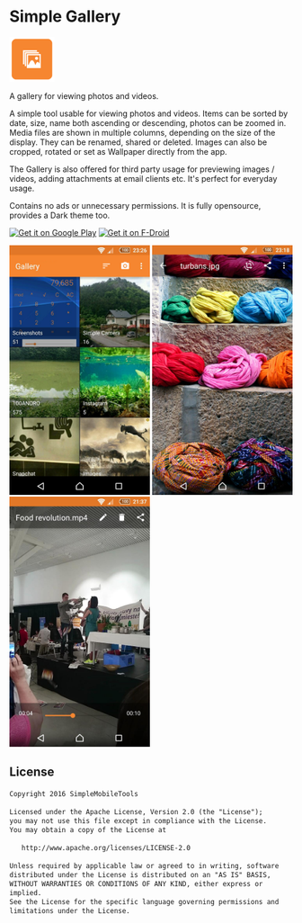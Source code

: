 # Simple Gallery
<img alt="Logo" src="app/src/main/res/mipmap-xxxhdpi/launcher.png" width="80">

A gallery for viewing photos and videos.

A simple tool usable for viewing  photos and videos. Items can be sorted by date, size, name both ascending or descending, photos can be zoomed in. Media files are shown in multiple columns, depending on the size of the display. They can be renamed, shared or deleted. Images can also be cropped, rotated or set as Wallpaper directly from the app.

The Gallery is also offered for third party usage for previewing images / videos, adding attachments at email clients etc. It's perfect for everyday usage.

Contains no ads or unnecessary permissions. It is fully opensource, provides a Dark theme too.

<a href='https://play.google.com/store/apps/details?id=com.simplemobiletools.gallery'><img alt='Get it on Google Play' src='https://play.google.com/intl/en_us/badges/images/generic/en_badge_web_generic.png' height=60/></a>
<a href="https://f-droid.org/app/com.simplemobiletools.gallery"><img src="https://f-droid.org/badge/get-it-on.png" alt="Get it on F-Droid" height="60"></a>

<img alt="App image" src="screenshots/app.jpg" width="250">
<img alt="App image" src="screenshots/app_2.jpg" width="250">
<img alt="App image" src="screenshots/app_3.jpg" width="250">

License
-------
    Copyright 2016 SimpleMobileTools
    
    Licensed under the Apache License, Version 2.0 (the "License");
    you may not use this file except in compliance with the License.
    You may obtain a copy of the License at
    
       http://www.apache.org/licenses/LICENSE-2.0
    
    Unless required by applicable law or agreed to in writing, software
    distributed under the License is distributed on an "AS IS" BASIS,
    WITHOUT WARRANTIES OR CONDITIONS OF ANY KIND, either express or implied.
    See the License for the specific language governing permissions and
    limitations under the License.
